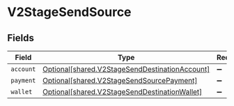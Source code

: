 # V2StageSendSource


## Fields

| Field                                                                                                  | Type                                                                                                   | Required                                                                                               | Description                                                                                            |
| ------------------------------------------------------------------------------------------------------ | ------------------------------------------------------------------------------------------------------ | ------------------------------------------------------------------------------------------------------ | ------------------------------------------------------------------------------------------------------ |
| `account`                                                                                              | [Optional[shared.V2StageSendDestinationAccount]](../../models/shared/v2stagesenddestinationaccount.md) | :heavy_minus_sign:                                                                                     | N/A                                                                                                    |
| `payment`                                                                                              | [Optional[shared.V2StageSendSourcePayment]](../../models/shared/v2stagesendsourcepayment.md)           | :heavy_minus_sign:                                                                                     | N/A                                                                                                    |
| `wallet`                                                                                               | [Optional[shared.V2StageSendDestinationWallet]](../../models/shared/v2stagesenddestinationwallet.md)   | :heavy_minus_sign:                                                                                     | N/A                                                                                                    |